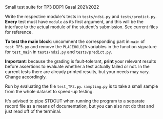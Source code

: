 Small test suite for TP3 DDP1 Gasal 2021/2022


Write the respective module's tests in `tests/ndsi.py` and `tests/predict.py`.
**Every** test must have `module` as its first argument, and this will be the interface to the actual module of the student's submission. See current files for reference.



**To test the main block**: uncomment the corresponding part in `main` of `test_TP3.py` and remove the `PLACEHOLDER` variables in the function signature for `test_main` in `tests/ndsi.py` and `tests/predict.py`.



**Important**: because the grading is fault-tolerant, **print** your relevant results before assertions to evaluate whether a test actually failed or not. In the current tests there are already printed results, but your needs may vary. Change accordingly.



Run by evaluating the file `test_TP3.py`. `sampling.py` is to take a small sample from the whole dataset to speed-up testing.


It's advised to pipe STDOUT when running the program to a separate record file as a means of documentation, but you can also not do that and just read off of the terminal.
